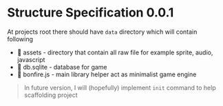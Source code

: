 # Structure Specification 0.0.1

At projects root there should have `data` directory which will contain following

- 📁 assets - directory that contain all raw file for example sprite, audio, javascript
- 📄 db.sqlite - database for game
- 📄 bonfire.js - main library helper act as minimalist game engine

> In future version, I will (hopefully) implement `init` command to help scaffolding project
